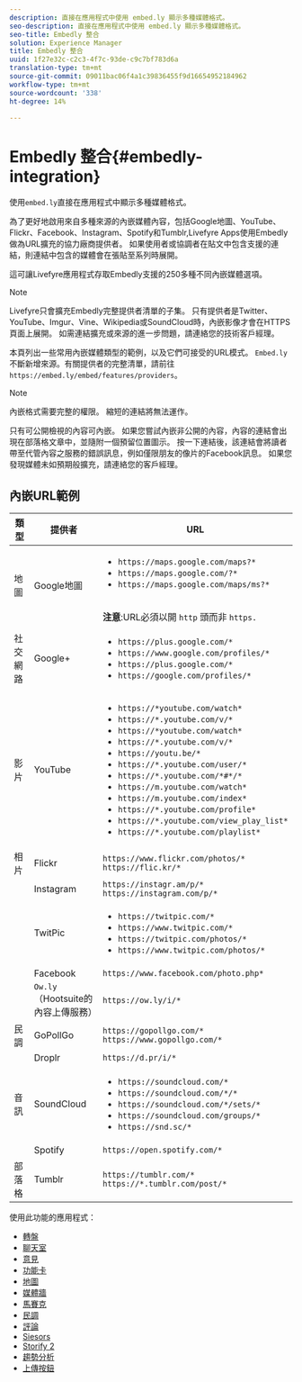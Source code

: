 ```yaml
---
description: 直接在應用程式中使用 embed.ly 顯示多種媒體格式。
seo-description: 直接在應用程式中使用 embed.ly 顯示多種媒體格式。
seo-title: Embedly 整合
solution: Experience Manager
title: Embedly 整合
uuid: 1f27e32c-c2c3-4f7c-93de-c9c7bf783d6a
translation-type: tm+mt
source-git-commit: 09011bac06f4a1c39836455f9d16654952184962
workflow-type: tm+mt
source-wordcount: '338'
ht-degree: 14%

---
```



# Embedly 整合{#embedly-integration}

使用`embed.ly`直接在應用程式中顯示多種媒體格式。

為了更好地啟用來自多種來源的內嵌媒體內容，包括Google地圖、YouTube、Flickr、Facebook、Instagram、Spotify和Tumblr,Livefyre Apps使用Embedly做為URL擴充的協力廠商提供者。 如果使用者或協調者在貼文中包含支援的連結，則連結中包含的媒體會在張貼至系列時展開。

這可讓Livefyre應用程式存取Embedly支援的250多種不同內嵌媒體選項。

>[!NOTE]
>
>Livefyre只會擴充Embedly完整提供者清單的子集。 只有提供者是Twitter、YouTube、Imgur、Vine、Wikipedia或SoundCloud時，內嵌影像才會在HTTPS頁面上展開。 如需連結擴充或來源的進一步問題，請連絡您的技術客戶經理。

本頁列出一些常用內嵌媒體類型的範例，以及它們可接受的URL模式。 `Embed.ly` 不斷新增來源。有關提供者的完整清單，請前往`https://embed.ly/embed/features/providers`。

>[!NOTE]
>
>內嵌格式需要完整的權限。 縮短的連結將無法運作。

只有可公開檢視的內容可內嵌。 如果您嘗試內嵌非公開的內容，內容的連結會出現在部落格文章中，並隨附一個預留位置圖示。 按一下連結後，該連結會將讀者帶至代管內容之服務的錯誤訊息，例如僅限朋友的像片的Facebook訊息。 如果您發現媒體未如預期般擴充，請連絡您的客戶經理。

## 內嵌URL範例

| 類型 | 提供者 | URL |
|--- |--- |--- |
| 地圖 | Google地圖 | <ul><li>`https://maps.google.com/maps?*`</li><li>`https://maps.google.com/?*`</li><li>`https://maps.google.com/maps/ms?*`</li></ul><br>**注意**:URL必須以開 `http` 頭而非  `https.` |
| 社交網路 | Google+ | <ul><li>`https://plus.google.com/*`</li><li>`https://www.google.com/profiles/*`</li><li> `https://plus.google.com/*`</li><li>`https://google.com/profiles/*`</li></ul> |
| 影片 | YouTube | <ul><li>`https://*youtube.com/watch*`</li><li> `https://*.youtube.com/v/*`</li><li>`https://*youtube.com/watch*` </li><li>`https://*.youtube.com/v/*`</li><li>`https://youtu.be/*`</li><li>`https://*.youtube.com/user/*` </li><li>`https://*.youtube.com/*#*/*`</li><li>`https://m.youtube.com/watch*`</li><li>`https://m.youtube.com/index*`</li><li>`https://*.youtube.com/profile*`</li><li>`https://*.youtube.com/view_play_list*`</li><li>`https://*.youtube.com/playlist*`</li></ul> |
| 相片 | Flickr | `https://www.flickr.com/photos/*`<br>`https://flic.kr/*` |
|  | Instagram | `https://instagr.am/p/*`<br>`https://instagram.com/p/*` |
|  | TwitPic | <ul><li>`https://twitpic.com/*`</li><li>`https://www.twitpic.com/*`</li><li>`https://twitpic.com/photos/*`</li><li>`https://www.twitpic.com/photos/*`</li></ul> |
|  | Facebook | `https://www.facebook.com/photo.php*` |
|  | `Ow.ly` （Hootsuite的內容上傳服務） | `https://ow.ly/i/*` |
| 民調 | GoPollGo | `https://gopollgo.com/*`<br>`https://www.gopollgo.com/*` |
|  | Droplr | `https://d.pr/i/*` |
| 音訊 | SoundCloud | <ul><li>`https://soundcloud.com/*`</li><li>`https://soundcloud.com/*/*` </li><li>`https://soundcloud.com/*/sets/*` </li><li>`https://soundcloud.com/groups/*` </li><li>`https://snd.sc/*`</li></ul> |
|  | Spotify | `https://open.spotify.com/*` |
| 部落格 | Tumblr | `https://tumblr.com/*`<br>`https://*.tumblr.com/post/*` |

使用此功能的應用程式：

* [轉盤](/help/using/c-about-apps/c-carousel-app/c-carousel-app.md#c_carousel_app)
* [聊天室](/help/using/c-about-apps/c-chat-app/c-chat-app.md#c_chat_app)
* [意見](/help/using/c-about-apps/c-comments/c-comments.md)
* [功能卡](/help/using/c-about-apps/c-feature-card-app/c-feature-card-app.md#c_feature_card_app)
* [地圖](/help/using/c-about-apps/c-map-app/c-map-app.md#c_map_app)
* [媒體牆](/help/using/c-about-apps/c-media-wall-app/c-media-wall-app.md#c_media_wall_app)
* [馬賽克](/help/using/c-about-apps/c-mosaic-app/c-mosaic-app.md#c_mosaic_app)
* [民調](/help/using/c-about-apps/c-polls-app/c-polls-app.md#c_polls_app)
* [評論](/help/using/c-about-apps/c-reviews-app/c-reviews-app.md#c_reviews_app)
* [Siesors](/help/using/c-about-apps/c-sidenotes-app/c-sidenotes-app.md#c_sidenotes_app)
* [Storify 2](/help/using/c-about-apps/c-storify2/c-storify2.md#c_storify2)
* [趨勢分析](/help/using/c-about-apps/c-trending-app/c-trending-app.md#c_trending_app)
* [上傳按鈕](/help/using/c-about-apps/c-upload-button-app/c-upload-button-app.md#c_upload_button_app)

